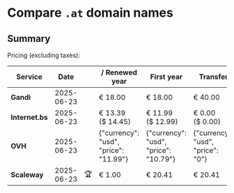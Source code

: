 # Compare `.at` domain names

## Summary

Pricing (excluding taxes):

| Service | Date |  | / Renewed year | First year | Transfer | Restoration |
|--|--|--|--|--|--|--|
| **Gandi** | 2025-06-23 |  | € 18.00 | € 18.00 | € 40.00 | € 16.15 |
| **Internet.bs** | 2025-06-23 |  | € 13.39<br>($ 14.45) | € 11.99<br>($ 12.99) | € 0.00<br>($ 0.00) | € 31.39<br>($ 33.55) |
| **OVH** | 2025-06-23 |  | {"currency": "usd", "price": "11.99"} | {"currency": "usd", "price": "10.79"} | {"currency": "usd", "price": "0"} |  |
| **Scaleway** | 2025-06-23 | 🏆 | € 1.00 | € 20.41 | € 20.41 | € 49.99 |
